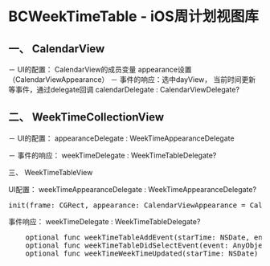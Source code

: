 # BCWeekTimeTable - iOS周计划视图库

## 一、 CalendarView
－ UI的配置： CalendarView的成员变量 appearance设置（CalendarViewAppearance）
－ 事件的响应：选中dayView， 当前时间更新等事件，通过delegate回调 calendarDelegate : CalendarViewDelegate?

## 二、 WeekTimeCollectionView
－ UI的配置：  appearanceDelegate : WeekTimeAppearanceDelegate

－ 事件的响应：  weekTimeDelegate : WeekTimeTableDelegate?

三、 WeekTimeTableView

UI配置：  weekTimeAppearanceDelegate : WeekTimeAppearanceDelegate?
<pre>init(frame: CGRect, appearance: CalendarViewAppearance = CalendarViewAppearance())</pre>

事件响应：  weekTimeDelegate : WeekTimeTableDelegate?
<pre>
    optional func weekTimeTableAddEvent(starTime: NSDate, endTime: NSDate) -> Void
    optional func weekTimeTableDidSelectEvent(event: AnyObject?) -> Void
    optional func weekTimeWeekTimeUpdated(starTime: NSDate) -> Void
</pre>
